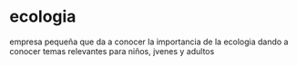 # ecologia
empresa pequeña que da a conocer la importancia de la ecologia dando a conocer temas relevantes para niños, jvenes y adultos
